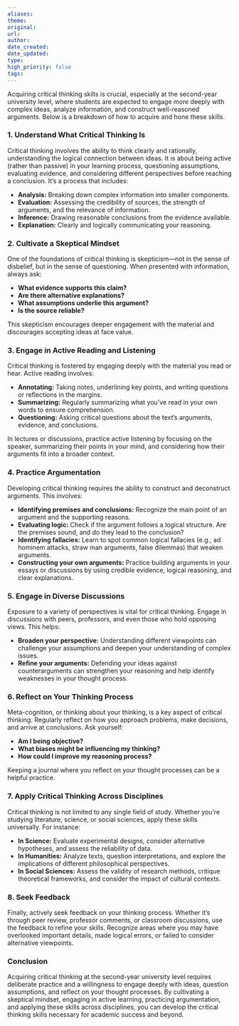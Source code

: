 ```yaml
---
aliases: 
theme: 
original: 
url: 
author: 
date_created: 
date_updated: 
type: 
high_priority: false
tags:
---
```

Acquiring critical thinking skills is crucial, especially at the second-year university level, where students are expected to engage more deeply with complex ideas, analyze information, and construct well-reasoned arguments. Below is a breakdown of how to acquire and hone these skills.

### 1. **Understand What Critical Thinking Is**
Critical thinking involves the ability to think clearly and rationally, understanding the logical connection between ideas. It is about being active (rather than passive) in your learning process, questioning assumptions, evaluating evidence, and considering different perspectives before reaching a conclusion. It’s a process that includes:
   - **Analysis:** Breaking down complex information into smaller components.
   - **Evaluation:** Assessing the credibility of sources, the strength of arguments, and the relevance of information.
   - **Inference:** Drawing reasonable conclusions from the evidence available.
   - **Explanation:** Clearly and logically communicating your reasoning.

### 2. **Cultivate a Skeptical Mindset**
One of the foundations of critical thinking is skepticism—not in the sense of disbelief, but in the sense of questioning. When presented with information, always ask:
   - **What evidence supports this claim?**
   - **Are there alternative explanations?**
   - **What assumptions underlie this argument?**
   - **Is the source reliable?**

This skepticism encourages deeper engagement with the material and discourages accepting ideas at face value.

### 3. **Engage in Active Reading and Listening**
Critical thinking is fostered by engaging deeply with the material you read or hear. Active reading involves:
   - **Annotating:** Taking notes, underlining key points, and writing questions or reflections in the margins.
   - **Summarizing:** Regularly summarizing what you’ve read in your own words to ensure comprehension.
   - **Questioning:** Asking critical questions about the text’s arguments, evidence, and conclusions.

In lectures or discussions, practice active listening by focusing on the speaker, summarizing their points in your mind, and considering how their arguments fit into a broader context.

### 4. **Practice Argumentation**
Developing critical thinking requires the ability to construct and deconstruct arguments. This involves:
   - **Identifying premises and conclusions:** Recognize the main point of an argument and the supporting reasons.
   - **Evaluating logic:** Check if the argument follows a logical structure. Are the premises sound, and do they lead to the conclusion?
   - **Identifying fallacies:** Learn to spot common logical fallacies (e.g., ad hominem attacks, straw man arguments, false dilemmas) that weaken arguments.
   - **Constructing your own arguments:** Practice building arguments in your essays or discussions by using credible evidence, logical reasoning, and clear explanations.

### 5. **Engage in Diverse Discussions**
Exposure to a variety of perspectives is vital for critical thinking. Engage in discussions with peers, professors, and even those who hold opposing views. This helps:
   - **Broaden your perspective:** Understanding different viewpoints can challenge your assumptions and deepen your understanding of complex issues.
   - **Refine your arguments:** Defending your ideas against counterarguments can strengthen your reasoning and help identify weaknesses in your thought process.

### 6. **Reflect on Your Thinking Process**
Meta-cognition, or thinking about your thinking, is a key aspect of critical thinking. Regularly reflect on how you approach problems, make decisions, and arrive at conclusions. Ask yourself:
   - **Am I being objective?**
   - **What biases might be influencing my thinking?**
   - **How could I improve my reasoning process?**

Keeping a journal where you reflect on your thought processes can be a helpful practice.

### 7. **Apply Critical Thinking Across Disciplines**
Critical thinking is not limited to any single field of study. Whether you’re studying literature, science, or social sciences, apply these skills universally. For instance:
   - **In Science:** Evaluate experimental designs, consider alternative hypotheses, and assess the reliability of data.
   - **In Humanities:** Analyze texts, question interpretations, and explore the implications of different philosophical perspectives.
   - **In Social Sciences:** Assess the validity of research methods, critique theoretical frameworks, and consider the impact of cultural contexts.

### 8. **Seek Feedback**
Finally, actively seek feedback on your thinking process. Whether it’s through peer review, professor comments, or classroom discussions, use the feedback to refine your skills. Recognize areas where you may have overlooked important details, made logical errors, or failed to consider alternative viewpoints.

### Conclusion
Acquiring critical thinking at the second-year university level requires deliberate practice and a willingness to engage deeply with ideas, question assumptions, and reflect on your thought processes. By cultivating a skeptical mindset, engaging in active learning, practicing argumentation, and applying these skills across disciplines, you can develop the critical thinking skills necessary for academic success and beyond.
